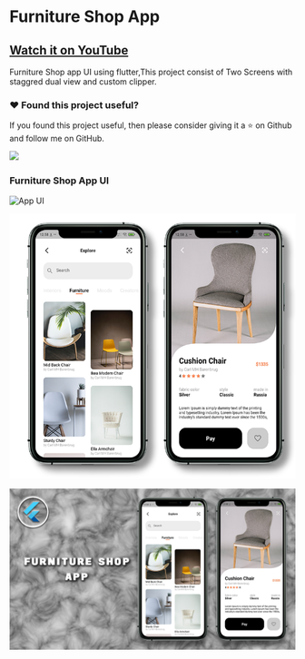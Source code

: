 # Furniture Shop App

## [Watch it on YouTube](https://youtu.be/TkABIZWdaHw)


Furniture Shop app UI using flutter,This project consist of Two Screens with staggred dual view and custom clipper.

### :heart: Found this project useful?

If you found this project useful, then please consider giving it a :star: on Github and follow me on GitHub.

<a href="https://www.buymeacoffee.com/iamsayuj"><img src="https://cdn.buymeacoffee.com/buttons/v2/default-yellow.png" height="60"></a>

### Furniture Shop App UI

![App UI](/fruniturenew.gif)

![App UI](/furnitureallscr.png)

![App UI](/furnitureshopthumb.png)
